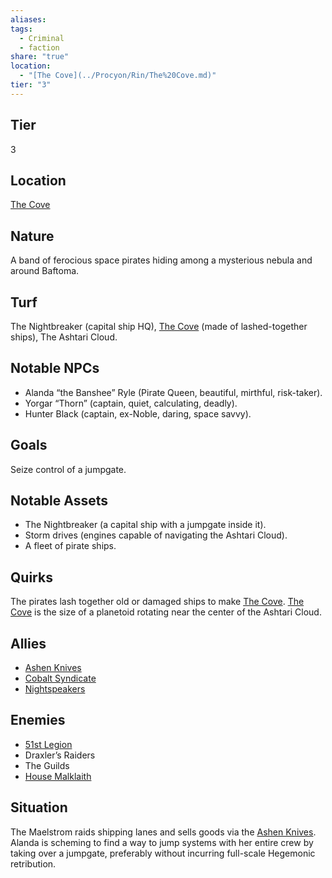 ```yaml
---
aliases: 
tags:
  - Criminal
  - faction
share: "true"
location:
  - "[The Cove](../Procyon/Rin/The%20Cove.md)"
tier: "3"
---
```

## Tier

3

## Location

[The Cove](../Procyon/Rin/The%20Cove.md)

## Nature
A band of ferocious space pirates hiding among a mysterious nebula and around Baftoma.

## Turf
The Nightbreaker (capital ship HQ), [The Cove](../Procyon/Rin/The%20Cove.md) (made of lashed-together ships), The Ashtari Cloud.

## Notable NPCs
- Alanda “the Banshee” Ryle (Pirate Queen, beautiful, mirthful, risk-taker).
- Yorgar “Thorn” (captain, quiet, calculating, deadly).
- Hunter Black (captain, ex-Noble, daring, space savvy).

## Goals
Seize control of a jumpgate.

## Notable Assets
- The Nightbreaker (a capital ship with a jumpgate inside it).
- Storm drives (engines capable of navigating the Ashtari Cloud).
- A fleet of pirate ships.

## Quirks
The pirates lash together old or damaged ships to make [The Cove](../Procyon/Rin/The%20Cove.md). [The Cove](../Procyon/Rin/The%20Cove.md) is the size of a planetoid rotating near the center of the Ashtari Cloud.

## Allies
- [Ashen Knives](./Ashen%20Knives.md)
- [Cobalt Syndicate](./Cobalt%20Syndicate.md)
- [Nightspeakers](./Nightspeakers.md)

## Enemies
- [51st Legion](./51st%20Legion.md)
- Draxler’s Raiders
- The Guilds
- [House Malklaith](./House%20Malklaith.md)

## Situation
The Maelstrom raids shipping lanes and sells goods via the [Ashen Knives](./Ashen%20Knives.md). Alanda is scheming to find a way to jump systems with her entire crew by taking over a jumpgate, preferably without incurring full-scale Hegemonic retribution.
